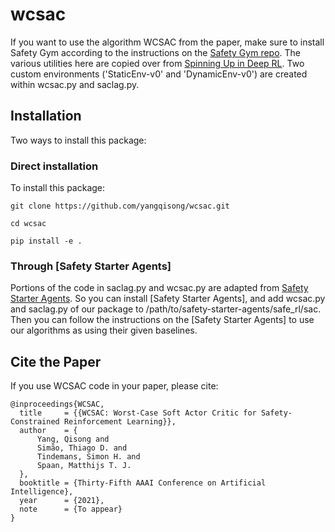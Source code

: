 # wcsac 

If you want to use the algorithm WCSAC from the paper, make sure to install Safety Gym according to the instructions on the [Safety Gym repo](https://github.com/openai/safety-gym).
The various utilities here are copied over from [Spinning Up in Deep RL](https://github.com/openai/spinningup/tree/master/spinup/utils). 
Two custom environments ('StaticEnv-v0' and 'DynamicEnv-v0') are created within wcsac.py and saclag.py.

## Installation

Two ways to install this package:

### Direct installation

To install this package:

```
git clone https://github.com/yangqisong/wcsac.git

cd wcsac

pip install -e .
```

### Through [Safety Starter Agents]
Portions of the code in saclag.py and wcsac.py are adapted from [Safety Starter Agents](https://github.com/openai/safety-starter-agents).
So you can install [Safety Starter Agents], and add wcsac.py and saclag.py of our package to /path/to/safety-starter-agents/safe_rl/sac.
Then you can follow the instructions on the [Safety Starter Agents] to use our algorithms as using their given baselines.

## Cite the Paper

If you use WCSAC code in your paper, please cite:

```
@inproceedings{WCSAC,
  title     = {{WCSAC: Worst-Case Soft Actor Critic for Safety-Constrained Reinforcement Learning}},
  author    = {
      Yang, Qisong and 
      Simão, Thiago D. and
      Tindemans, Simon H. and
      Spaan, Matthijs T. J.
  },
  booktitle = {Thirty-Fifth AAAI Conference on Artificial Intelligence},
  year      = {2021},
  note      = {To appear}
}
```


